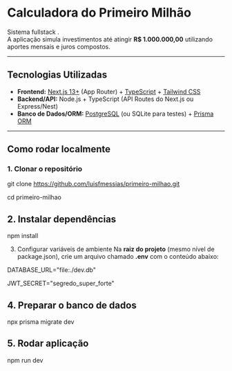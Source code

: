 # Calculadora do Primeiro Milhão

Sistema fullstack .  
A aplicação simula investimentos até atingir **R$ 1.000.000,00** utilizando aportes mensais e juros compostos.

---

## Tecnologias Utilizadas
- **Frontend:** [Next.js 13+](https://nextjs.org/) (App Router) + [TypeScript](https://www.typescriptlang.org/) + [Tailwind CSS](https://tailwindcss.com/)  
- **Backend/API:** Node.js + TypeScript (API Routes do Next.js ou Express/Nest)  
- **Banco de Dados/ORM:** [PostgreSQL](https://www.postgresql.org/) (ou SQLite para testes) + [Prisma ORM](https://www.prisma.io/)  

---

##  Como rodar localmente

### 1. Clonar o repositório

git clone https://github.com/luisfmessias/primeiro-milhao.git

cd primeiro-milhao

## 2. Instalar dependências

npm install

3. Configurar variáveis de ambiente
Na **raiz do projeto** (mesmo nível de package.json), crie um arquivo chamado **.env** com o conteúdo abaixo:

DATABASE_URL="file:./dev.db"

JWT_SECRET="segredo_super_forte"

## 4. Preparar o banco de dados

npx prisma migrate dev

## 5. Rodar aplicação

npm run dev

